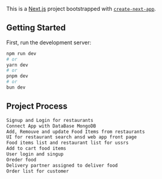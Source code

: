 This is a [Next.js](https://nextjs.org/) project bootstrapped with [`create-next-app`](https://github.com/vercel/next.js/tree/canary/packages/create-next-app).

## Getting Started

First, run the development server:

```bash
npm run dev
# or
yarn dev
# or
pnpm dev
# or
bun dev
```



## Project Process



```bash
Signup and Login for restaurants
Connect App with DataBase MongoDB
Add, Remouve and update Food Items from restaurants
UI for restaurant search ansd web app front page
Food items list and restaurant list for ussrs
Add to cart food items
User login and singup
Oreder food
Delivery partner assigned to deliver food
Order list for customer

```





